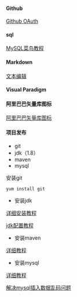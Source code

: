 
#### Github

[Github OAuth](https://developer.github.com/apps/building-oauth-apps/creating-an-oauth-app/)

#### sql

[MySQL菜鸟教程](https://www.runoob.com/mysql/mysql-index.html)


#### Markdown
[文本编辑](https://pandao.github.io/editor.md/)

#### Visual Paradigm

#### 阿里巴巴矢量库图标
[阿里巴巴矢量库图标](https://www.iconfont.cn/)

#### 项目发布
- git
- jdk（1.8）
- maven
- mysql

安装git 

```shell
yum install git
```

- 安装jdk

[详细安装教程](https://blog.csdn.net/u011365831/article/details/79301188)

[jdk配置教程](https://www.cnblogs.com/lamp01/p/8932740.html)

- 安装maven

[详细教程](https://www.cnblogs.com/jtnote/p/9982185.html)

- 安装mysql

[详细教程](https://blog.csdn.net/hk9024/article/details/81702741)

[解决mysql插入数据乱码问题](https://blog.csdn.net/leen0304/article/details/80534609)
